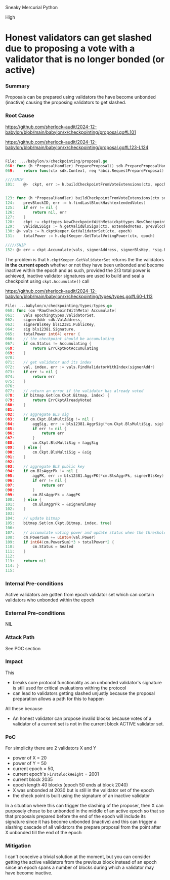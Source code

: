Sneaky Mercurial Python

High

# Honest validators can get slashed due to proposing a vote with a validator that is no longer bonded (or active)

### Summary

Proposals can be prepared using validators the have become unbonded (inactive) causing the proposing validators to get slashed.

### Root Cause

https://github.com/sherlock-audit/2024-12-babylon/blob/main/babylon/x/checkpointing/proposal.go#L101

https://github.com/sherlock-audit/2024-12-babylon/blob/main/babylon/x/checkpointing/proposal.go#L123-L124

```go

File: .../babylon/x/checkpointing/proposal.go
068: func (h *ProposalHandler) PrepareProposal() sdk.PrepareProposalHandler {
069: 	return func(ctx sdk.Context, req *abci.RequestPrepareProposal) (*abci.ResponsePrepareProposal, error) {

////SNIP
101: 	@>	ckpt, err := h.buildCheckpointFromVoteExtensions(ctx, epoch.EpochNumber, req.LocalLastCommit.Votes)


123: func (h *ProposalHandler) buildCheckpointFromVoteExtensions(ctx sdk.Context, epoch uint64, extendedVotes []abci.ExtendedVoteInfo) (*ckpttypes.RawCheckpointWithMeta, error) {
124: 	prevBlockID, err := h.findLastBlockHash(extendedVotes)
125: 	if err != nil {
126: 		return nil, err
127: 	}
128: 	ckpt := ckpttypes.NewCheckpointWithMeta(ckpttypes.NewCheckpoint(epoch, prevBlockID), ckpttypes.Accumulating)
129: 	validBLSSigs := h.getValidBlsSigs(ctx, extendedVotes, prevBlockID)
130: @>	vals := h.ckptKeeper.GetValidatorSet(ctx, epoch)
131: 	totalPower := h.ckptKeeper.GetTotalVotingPower(ctx, epoch)

/////SNIP
152: @>	err = ckpt.Accumulate(vals, signerAddress, signerBlsKey, *sig.BlsSig, totalPower)


```

The problem is that `h.ckptKeeper.GetValidatorSet` returns the the validators **in the current epoch** whether or not they have been unbonded and become inactive within the epoch and as such, provided the 2/3 total power is achieved, inactive validator signatures are used to build and seal a checkpoint using `ckpt.Accumulate()` call 

https://github.com/sherlock-audit/2024-12-babylon/blob/main/babylon/x/checkpointing/types/types.go#L60-L113


```go
File: ...babylon/x/checkpointing/types/types.go
060: func (cm *RawCheckpointWithMeta) Accumulate(
061: 	vals epochingtypes.ValidatorSet,
062: 	signerAddr sdk.ValAddress,
063: 	signerBlsKey bls12381.PublicKey,
064: 	sig bls12381.Signature,
065: 	totalPower int64) error {
066: 	// the checkpoint should be accumulating
067: 	if cm.Status != Accumulating {
068: 		return ErrCkptNotAccumulating
069: 	}
070: 
071: 	// get validator and its index
072: 	val, index, err := vals.FindValidatorWithIndex(signerAddr)
073: 	if err != nil {
074: 		return err
075: 	}
076: 
077: 	// return an error if the validator has already voted
078: 	if bitmap.Get(cm.Ckpt.Bitmap, index) {
079: 		return ErrCkptAlreadyVoted
080: 	}
081: 
082: 	// aggregate BLS sig
083: 	if cm.Ckpt.BlsMultiSig != nil {
084: 		aggSig, err := bls12381.AggrSig(*cm.Ckpt.BlsMultiSig, sig)
085: 		if err != nil {
086: 			return err
087: 		}
088: 		cm.Ckpt.BlsMultiSig = &aggSig
089: 	} else {
090: 		cm.Ckpt.BlsMultiSig = &sig
091: 	}
092: 
093: 	// aggregate BLS public key
094: 	if cm.BlsAggrPk != nil {
095: 		aggPK, err := bls12381.AggrPK(*cm.BlsAggrPk, signerBlsKey)
096: 		if err != nil {
097: 			return err
098: 		}
099: 		cm.BlsAggrPk = &aggPK
100: 	} else {
101: 		cm.BlsAggrPk = &signerBlsKey
102: 	}
103: 
104: 	// update bitmap
105: 	bitmap.Set(cm.Ckpt.Bitmap, index, true)
106: 
107: 	// accumulate voting power and update status when the threshold is reached
108: 	cm.PowerSum += uint64(val.Power)
109: 	if int64(cm.PowerSum)*3 > totalPower*2 {
110: 		cm.Status = Sealed
111: 	}
112: 
113: 	return nil
114: }
115: 

```

### Internal Pre-conditions

Active validators are gotten from epoch validator set which can contain validators who unbonded within the epoch

### External Pre-conditions

NIL

### Attack Path

See POC section

### Impact

This 
- breaks core protocol functionality as an unbonded validator's signature is still used for critical evaluations withing the protocol
- can lead to validators getting slashed unjustly because the proposal preparation allows a path for this to happen

All these because 
- An honest validator can propose invalid blocks because votes of a validator of a current set is not in the current block ACTIVE validator set.


### PoC

For simplicity there are 2 validators X and Y
- power of X = 20
- power of Y = 50
- current epoch = 50, 
- current epoch's `FirstBlockHeight` = 2001
- current block 2035
- epoch length 40 blocks (epoch 50 ends at block 2040)
- X was unbonded at 2030 but is still in the validator set of the epoch
- the check point is built using the signature of an inactive validator

In a situation where this can trigger the slashing of the proposer, then X can purposely chose to be unbonded in the middle of an active epoch so that so that proposals prepared before the end of the epoch will include its signature since it has become unbonded (inactive) and this can trigger a slashing cascade of all validators the prepare proposal from the point after X unbonded till the end of the epoch

### Mitigation

I can't conceive a  trivial solution at the moment, but you can consider getting the active validators from the previous block instead of an epoch since an epoch spans a number of blocks during which a validator may have become inactive.